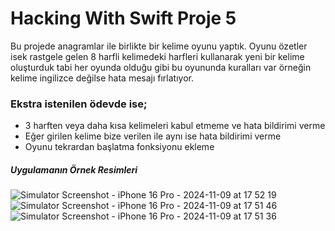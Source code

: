 # Hacking With Swift Proje 5

Bu projede anagramlar ile birlikte bir kelime oyunu yaptık. Oyunu özetler isek rastgele gelen 8 harfli kelimedeki harfleri kullanarak yeni bir kelime oluşturduk tabi her oyunda olduğu gibi bu oyununda kuralları var örneğin kelime ingilizce değilse hata mesajı fırlatıyor.

### Ekstra istenilen ödevde ise;
* 3 harften veya daha kısa kelimeleri kabul etmeme ve hata bildirimi verme
* Eğer girilen kelime bize verilen ile aynı ise hata bildirimi verme
* Oyunu tekrardan başlatma fonksiyonu ekleme

##### Uygulamanın Örnek Resimleri
![Simulator Screenshot - iPhone 16 Pro - 2024-11-09 at 17 52 19](https://github.com/user-attachments/assets/e8836a47-c1e2-40ec-9947-f9959671a95f)
![Simulator Screenshot - iPhone 16 Pro - 2024-11-09 at 17 51 46](https://github.com/user-attachments/assets/ad5a302b-7fa2-40b4-8e1a-e79bc79dc872)
![Simulator Screenshot - iPhone 16 Pro - 2024-11-09 at 17 51 36](https://github.com/user-attachments/assets/c5df395a-809d-4c5c-a0ad-5b5c766726ab)
